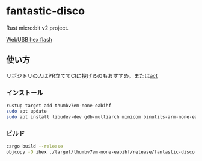 # fantastic-disco

Rust micro:bit v2 project.

[WebUSB hex flash](https://microbit.org/tools/webusb-hex-flashing/)

## 使い方

リポジトリの人はPR立ててCIに投げるのもおすすめ。または[act](https://github.com/nektos/act)

### インストール

```bash
rustup target add thumbv7em-none-eabihf
sudo apt update
sudo apt install libudev-dev gdb-multiarch minicom binutils-arm-none-eabi
```

### ビルド

```bash
cargo build --release
objcopy -O ihex ./target/thumbv7em-none-eabihf/release/fantastic-disco fantastic-disco.hex
```
